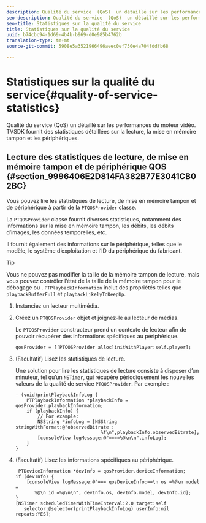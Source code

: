 ```yaml
---
description: Qualité du service  (QoS)  un détaillé sur les performances du moteur vidéo. TVSDK fournit des statistiques détaillées sur la lecture, la mise en mémoire tampon et les périphériques.
seo-description: Qualité du service  (QoS)  un détaillé sur les performances du moteur vidéo. TVSDK fournit des statistiques détaillées sur la lecture, la mise en mémoire tampon et les périphériques.
seo-title: Statistiques sur la qualité du service
title: Statistiques sur la qualité du service
uuid: b74cbc94-1d69-4b4b-b969-d0e985b4762b
translation-type: tm+mt
source-git-commit: 5908e5a3521966496aeec0ef730e4a704fddfb68

---
```



# Statistiques sur la qualité du service{#quality-of-service-statistics}

Qualité du service  (QoS)  un détaillé sur les performances du moteur vidéo. TVSDK fournit des statistiques détaillées sur la lecture, la mise en mémoire tampon et les périphériques.

## Lecture des statistiques de lecture, de mise en mémoire tampon et de périphérique QOS {#section_9996406E2D814FA382B77E3041CB02BC}

Vous pouvez lire les statistiques de lecture, de mise en mémoire tampon et de périphérique à partir de la `PTQOSProvider` classe.

La `PTQOSProvider` classe fournit diverses statistiques, notamment des informations sur la mise en mémoire tampon, les débits, les débits d’images, les données temporelles, etc.

Il fournit également des informations sur le périphérique, telles que le modèle, le système d’exploitation et l’ID du périphérique du fabricant.

>[!TIP]
>
>Vous ne pouvez pas modifier la taille de la mémoire tampon de lecture, mais vous pouvez contrôler l’état de la taille de la mémoire tampon pour le débogage ou  . `PTPlaybackInformation` inclut des propriétés telles que `playbackBufferFull` et `playbackLikelyToKeepUp`.

1. Instanciez un lecteur multimédia.
1. Créez un `PTQOSProvider` objet et joignez-le au lecteur de médias.

   Le `PTQOSProvider` constructeur prend un contexte de lecteur afin de pouvoir récupérer des informations spécifiques au périphérique.

   ```
   qosProvider = [[PTQOSProvider alloc]initWithPlayer:self.player]; 
   ```

1. (Facultatif) Lisez les statistiques de lecture.

   Une solution pour lire les statistiques de lecture consiste à disposer d’un minuteur, tel qu’un `NSTimer`, qui récupère périodiquement les nouvelles valeurs de la qualité de service `PTQOSProvider`. Par exemple :

   ```
   - (void)printPlaybackInfoLog { 
       PTPlaybackInformation *playbackInfo = qosProvider.playbackInformation;  
       if (playbackInfo) { 
           // For example: 
           NSString *infoLog = [NSString stringWithFormat:@"observedBitrate :  
                                  %f\n",playbackInfo.observedBitrate]; 
           [consoleView logMessage:@"====%@\n\n",infoLog]; 
       } 
   }
   ```

1. (Facultatif) Lisez les informations spécifiques au périphérique.

   ```
    PTDeviceInformation *devInfo = qosProvider.deviceInformation; 
   if (devInfo) { 
       [consoleView logMessage:@"=== qosDeviceInfo:==\n os =%@\n model =  
          %@\n id =%@\n\n", devInfo.os, devInfo.model, devInfo.id]; 
   } 
   [NSTimer scheduledTimerWithTimeInterval:2.0 target:self  
      selector:@selector(printPlaybackInfoLog) userInfo:nil repeats:YES];
   ```

